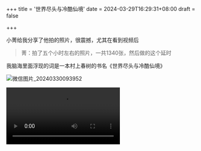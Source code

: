 +++
title = '世界尽头与冷酷仙境'
date = 2024-03-29T16:29:31+08:00
draft = false

+++

小菁给我分享了他拍的照片，很震撼，尤其在看到视频后

> 菁：拍了五个小时左右的照片，一共1340张，然后做的这个延时

我脑海里面浮现的词是一本村上春树的书名《世界尽头与冷酷仙境》

![微信图片_20240330093952](https://raw.githubusercontent.com/HushWay/Typora-img/main/img/%E5%BE%AE%E4%BF%A1%E5%9B%BE%E7%89%87_20240330093952.jpg)

<video src="D:\OneDrive - hrbmu.edu.cn\桌面\000-收集箱\3fad7bc08c2b35f86fc62f6d23446acb.mp4"></video>
